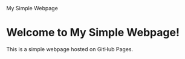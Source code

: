 <!DOCTYPE html>
<html lang="en">
<head>
    <meta charset="UTF-8">
    <meta name="viewport" content="width=device-width, initial-scale=1.0">
    My Simple Webpage
</head>
<body>
    <h1>Welcome to My Simple Webpage!</h1>
    <p>This is a simple webpage hosted on GitHub Pages.</p>
</body>
</html>
